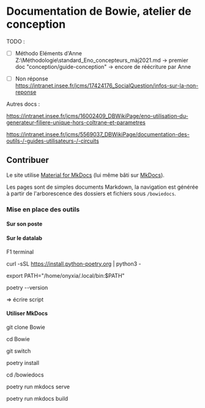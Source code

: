 # Documentation de Bowie, atelier de conception

TODO :

- [ ] Méthodo
    Eléments d'Anne Z:\Méthodologie\standard_Eno_concepteurs_màj2021.md
    → premier doc "conception/guide-conception"
    → encore de réécriture par Anne
- [ ] Non réponse
    https://intranet.insee.fr/jcms/17424176_SocialQuestion/infos-sur-la-non-reponse


Autres docs :

https://intranet.insee.fr/jcms/16002409_DBWikiPage/eno-utilisation-du-generateur-filiere-unique-hors-coltrane-et-parametres

https://intranet.insee.fr/jcms/5569037_DBWikiPage/documentation-des-outils-/-guides-utilisateurs-/-circuits

## Contribuer

Le site utilise [Material for MkDocs](https://squidfunk.github.io/mkdocs-material/) (lui même bâti sur [MkDocs](https://www.mkdocs.org/)).

Les pages sont de simples documents Markdown, la navigation est générée à partir de l'arborescence des dossiers et fichiers sous `/bowiedocs`.

### Mise en place des outils

#### Sur son poste

#### Sur le datalab

F1 terminal

curl -sSL https://install.python-poetry.org | python3 -

export PATH="/home/onyxia/.local/bin:$PATH"

poetry --version

=> écrire script

#### Utiliser MkDocs

git clone Bowie

cd Bowie

git switch <la branche>

poetry install

cd /bowiedocs

poetry run mkdocs serve

poetry run mkdocs build